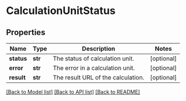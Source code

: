 # CalculationUnitStatus

## Properties
Name | Type | Description | Notes
------------ | ------------- | ------------- | -------------
**status** | **str** | The status of calculation unit. | [optional] 
**error** | **str** | The error in a calculation unit. | [optional] 
**result** | **str** | The result URL of the calculation. | [optional] 

[[Back to Model list]](../README.md#documentation-for-models) [[Back to API list]](../README.md#documentation-for-api-endpoints) [[Back to README]](../README.md)


